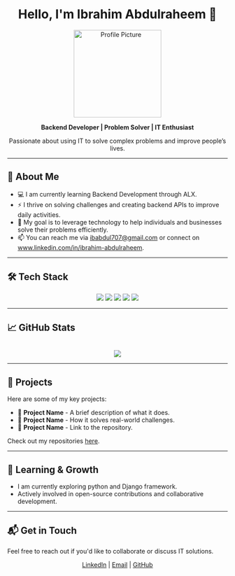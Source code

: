 <h1 align="center">Hello, I'm Ibrahim Abdulraheem 👋</h1>

<p align="center">
  <img src="https://github-readme-streak-stats.herokuapp.com/?user=ibabdulraheem&theme=radicalhttps://github-readme-streak-stats.herokuapp.com/?user=ibabdulraheem&theme=radical" alt="Profile Picture" width="200" />
</p>

<p align="center">
  <b>Backend Developer | Problem Solver | IT Enthusiast</b>
</p>

<p align="center">
  Passionate about using IT to solve complex problems and improve people’s lives.
</p>

---

## 🚀 About Me

- 💻 I am currently learning Backend Development through ALX.
- ⚡ I thrive on solving challenges and creating backend APIs to improve daily activities.
- 🎯 My goal is to leverage technology to help individuals and businesses solve their problems efficiently.
- 📫 You can reach me via ibabdul707@gmail.com or connect on www.linkedin.com/in/ibrahim-abdulraheem.

---

## 🛠 Tech Stack

<p align="center">
  <img src="https://img.shields.io/badge/Python-3776AB?style=for-the-badge&logo=python&logoColor=white" />
  <img src="https://img.shields.io/badge/Django-092E20?style=for-the-badge&logo=django&logoColor=white" />
  <img src="https://img.shields.io/badge/Node.js-339933?style=for-the-badge&logo=node.js&logoColor=white" />
  <img src="https://img.shields.io/badge/PostgreSQL-316192?style=for-the-badge&logo=postgresql&logoColor=white" />
  <img src="https://img.shields.io/badge/Docker-2496ED?style=for-the-badge&logo=docker&logoColor=white" />
</p>

---

## 📈 GitHub Stats

<p align="center">
  <img src="" />
</p>

<p align="center">
  <img src="https://github-readme-streak-stats.herokuapp.com/?user=ibabdulraheem&theme=radical" />
</p>

---

## 🎯 Projects

Here are some of my key projects:

- 🔹 **Project Name** - A brief description of what it does.
- 🔹 **Project Name** - How it solves real-world challenges.
- 🔹 **Project Name** - Link to the repository.

Check out my repositories [here](https://github.com/[ibabdulraheem]).

---

## 🌱 Learning & Growth

- I am currently exploring python and Django framework.
- Actively involved in open-source contributions and collaborative development.

---

## 📬 Get in Touch

Feel free to reach out if you'd like to collaborate or discuss IT solutions.

<p align="center">
  <a href="https://www.linkedin.com/in/[www.linkedin.com/in/ibrahim-abdulraheem]">LinkedIn</a> |
  <a href="mailto:[ibabdul707@gmail.com]">Email</a> |
  <a href="https://github.com/[ibabdulraheem]">GitHub</a>
</p>
